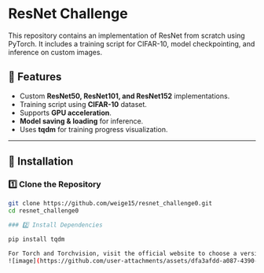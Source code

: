 # ResNet Challenge

This repository contains an implementation of ResNet from scratch using PyTorch. It includes a training script for CIFAR-10, model checkpointing, and inference on custom images.

## 📌 Features
- Custom **ResNet50, ResNet101, and ResNet152** implementations.
- Training script using **CIFAR-10** dataset.
- Supports **GPU acceleration**.
- **Model saving & loading** for inference.
- Uses **tqdm** for training progress visualization.

---

## 🚀 Installation

### 1️⃣ Clone the Repository
```bash
git clone https://github.com/weige15/resnet_challenge0.git
cd resnet_challenge0

### 2️⃣ Install Dependencies

pip install tqdm

For Torch and Torchvision, visit the official website to choose a version that best suits your hardware requirements.
![image](https://github.com/user-attachments/assets/dfa3afdd-a087-4390-ac41-12d419c72152)
